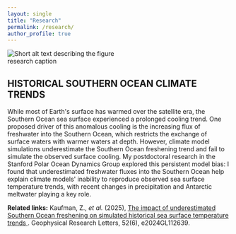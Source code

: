 ```yaml
---
layout: single
title: "Research"
permalink: /research/
author_profile: true
---
```


<!-- ===== SECTION TEMPLATE (duplicate this block) ===== -->
<div class="research-item">
  <div class="research-media">
    <img src="{{ '/images/research/Website_Fig_SOtrends.png' | relative_url }}" alt="Short alt text describing the figure">
    <!-- Optional short caption under the image -->
    <div class="research-caption">research caption</div>
  </div>
  <div class="research-text">
    <h2>HISTORICAL SOUTHERN OCEAN CLIMATE TRENDS</h2>
    <p>
      While most of Earth's surface has warmed over the satellite era, the Southern Ocean sea surface experienced a prolonged cooling trend. One proposed driver of this anomalous cooling is the increasing flux of freshwater into the Southern Ocean, which restricts the exchange of surface waters with warmer waters at depth. However, climate model simulations underestimate the Southern Ocean freshening trend and fail to simulate the observed surface cooling. My postdoctoral research in the Stanford Polar Ocean Dynamics Group explored this persistent model bias: I found that underestimated freshwater fluxes into the Southern Ocean help explain climate models' inability to reproduce observed sea surface temperature trends, with recent changes in precipitation and Antarctic meltwater playing a key role. 
    </p>
    <p><strong>Related links:</strong>
      Kaufman, Z., <em>et al.</em> (2025),
      <a href="https://doi.org/xxxxx" target="_blank" rel="noopener">The impact of underestimated Southern Ocean freshening on simulated historical sea surface temperature trends
  </a>.
      <span class="pub-venue">Geophysical Research Letters, 52(6), e2024GL112639</span>.
    </p>
  </div>
</div>
<!-- ===== /SECTION TEMPLATE ===== -->

<!-- Duplicate more sections below by copying the block above and changing the image+text -->
